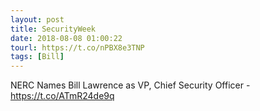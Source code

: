 ```yaml
---
layout: post
title: SecurityWeek
date: 2018-08-08 01:00:22
tourl: https://t.co/nPBX8e3TNP
tags: [Bill]
---
```

NERC Names Bill Lawrence as VP, Chief Security Officer - https://t.co/ATmR24de9q